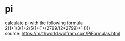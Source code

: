 # pi
calculate pi with the following formula<br>
2(1+1/3(1+2/5(1+(1+(2799/(2*2799)+1)))))<br>
source: https://mathworld.wolfram.com/PiFormulas.html
